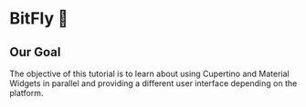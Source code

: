 


# BitFly 🤑

## Our Goal

The objective of this tutorial is to learn about using Cupertino and Material Widgets in parallel and providing a different user interface depending on the platform.

